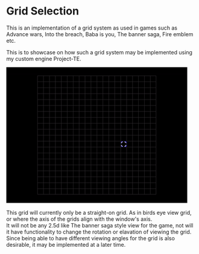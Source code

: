 # Grid Selection

This is an implementation of a grid system as used in games such as Advance wars, Into the breach, Baba is you, The banner saga, Fire emblem etc.

This is to showcase on how such a grid system may be implemented using my custom engine Project-TE.

![Grid Selection Demo](./grid-selection.gif)

This grid will currently only be a straight-on grid. As in birds eye view grid, or where the axis of the grids align with the window's axis.  
It will not be any 2.5d like The banner saga style view for the game, not will it have functionality to change the rotation or elavation of viewing the grid.  
Since being able to have different viewing angles for the grid is also desirable, it may be implemented at a later time.   

